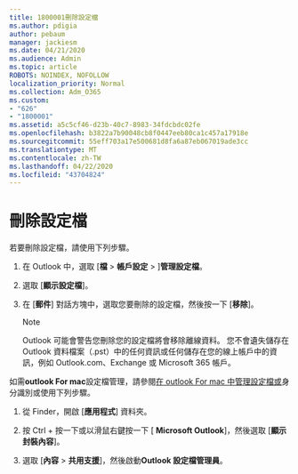 ```yaml
---
title: 1800001刪除設定檔
ms.author: pdigia
author: pebaum
manager: jackiesm
ms.date: 04/21/2020
ms.audience: Admin
ms.topic: article
ROBOTS: NOINDEX, NOFOLLOW
localization_priority: Normal
ms.collection: Adm_O365
ms.custom:
- "626"
- "1800001"
ms.assetid: a5c5cf46-d23b-40c7-8983-34fdcbdc02fe
ms.openlocfilehash: b3822a7b90048cb8f0447eeb80ca1c457a17918e
ms.sourcegitcommit: 55eff703a17e500681d8fa6a87eb067019ade3cc
ms.translationtype: MT
ms.contentlocale: zh-TW
ms.lasthandoff: 04/22/2020
ms.locfileid: "43704824"
---
```

# <a name="delete-a-profile"></a>刪除設定檔

若要刪除設定檔，請使用下列步驟。
  
1. 在 Outlook 中，選取 [**檔** \> **帳戶設定** \> ]**管理設定檔**。

2. 選取 [**顯示設定檔**]。

3. 在 [**郵件**] 對話方塊中，選取您要刪除的設定檔，然後按一下 [**移除**]。

    > [!NOTE]
    > Outlook 可能會警告您刪除您的設定檔將會移除離線資料。 您不會遺失儲存在 Outlook 資料檔案（.pst）中的任何資訊或任何儲存在您的線上帳戶中的資訊，例如 Outlook.com、Exchange 或 Microsoft 365 帳戶。
  
如需**outlook For mac**設定檔管理，請參閱[在 outlook For mac 中管理設定檔或](https://support.office.com/article/fed2a955-74df-4a24-bef6-78a426958c4c.aspx)身分識別或使用下列步驟。
  
1. 從 Finder，開啟 [**應用程式**] 資料夾。

2. 按 Ctrl + 按一下或以滑鼠右鍵按一下 [ **Microsoft Outlook**]，然後選取 [**顯示封裝內容**]。

3. 選取 [**內容** \> **共用支援**]，然後啟動**Outlook 設定檔管理員**。
